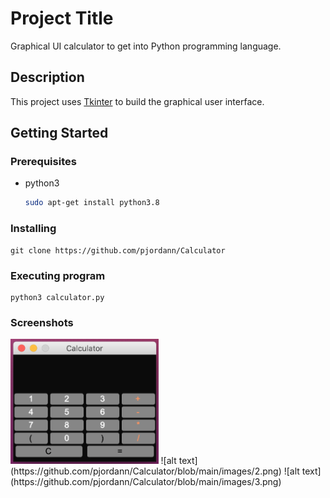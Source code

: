 # Project Title

Graphical UI calculator to get into Python programming language.

## Description

This project uses [Tkinter](https://docs.python.org/es/3/library/tkinter.html) to build the graphical user interface. 

## Getting Started

### Prerequisites

* python3
  ```sh
  sudo apt-get install python3.8
  ```


### Installing

```
git clone https://github.com/pjordann/Calculator
```

### Executing program
```
python3 calculator.py
```

### Screenshots
<img src="https://github.com/pjordann/Calculator/blob/main/images/1.png" height="200" />
![alt text](https://github.com/pjordann/Calculator/blob/main/images/2.png)
![alt text](https://github.com/pjordann/Calculator/blob/main/images/3.png)
